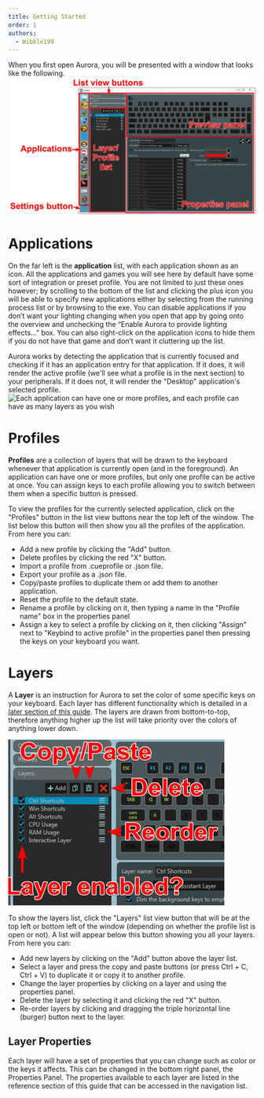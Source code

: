 ```yaml
---
title: Getting Started
order: 1
authors:
  - Wibble199
---
```


When you first open Aurora, you will be presented with a window that looks like the following.
![Annotated picture of the main Aurora UI](../../assets/img/overview.png)


# Applications
On the far left is the **application** list, with each application shown as an icon. All the applications and games you will see here by default have some sort of integration or preset profile. You are not limited to just these ones however; by scrolling to the bottom of the list and clicking the plus icon you will be able to specify new applications either by selecting from the running process list or by browsing to the exe. You can disable applications if you don’t want your lighting changing when you open that app by going onto the overview and unchecking the “Enable Aurora to provide lighting effects…” box. You can also right-click on the application icons to hide them if you do not have that game and don’t want it cluttering up the list.

Aurora works by detecting the application that is currently focused and checking if it has an application entry for that application. If it does, it will render the active profile (we'll see what a profile is in the next section) to your peripherals. If it does not, it will render the "Desktop" application's selected profile.
![Each application can have one or more profiles, and each profile can have as many layers as you wish](../../assets/img/application-relationship-diagram.png)


# Profiles
**Profiles** are a collection of layers that will be drawn to the keyboard whenever that application is currently open (and in the foreground). An application can have one or more profiles, but only one profile can be active at once. You can assign keys to each profile allowing you to switch between them when a specific button is pressed.

To view the profiles for the currently selected application, click on the "Profiles" button in the list view buttons near the top left of the window. The list below this button will then show you all the profiles of the application. From here you can:
- Add a new profile by clicking the "Add" button.
- Delete profiles by clicking the red "X" button.
- Import a profile from .cueprofile or .json file.
- Export your profile as a .json file.
- Copy/paste profiles to duplicate them or add them to another application.
- Reset the profile to the default state.
- Rename a profile by clicking on it, then typing a name in the "Profile name" box in the properties panel
- Assign a key to select a profile by clicking on it, then clicking "Assign" next to "Keybind to active profile" in the properties panel then pressing the keys on your keyboard you want.


# Layers
A **Layer** is an instruction for Aurora to set the color of some specific keys on your keyboard. Each layer has different functionality which is detailed in a [later section of this guide](../reference-layers/solid-color.html). The layers are drawn from bottom-to-top, therefore anything higher up the list will take priority over the colors of anything lower down.

![Annoted picture of the Layer controls](../../assets/img/layer-overview.png)

To show the layers list, click the "Layers" list view button that will be at the top left or bottom left of the window (depending on whether the profile list is open or not). A list will appear below this button showing you all your layers. From here you can:
- Add new layers by clicking on the "Add" button above the layer list.
- Select a layer and press the copy and paste buttons (or press Ctrl + C, Ctrl + V) to duplicate it or copy it to another profile.
- Change the layer properties by clicking on a layer and using the properties panel.
- Delete the layer by selecting it and clicking the red "X" button.
- Re-order layers by clicking and dragging the triple horizontal line (burger) button next to the layer.


## Layer Properties
Each layer will have a set of properties that you can change such as color or the keys it affects. This can be changed in the bottom right panel, the Properties Panel. The properties available to each layer are listed in the reference section of this guide that can be accessed in the navigation list.